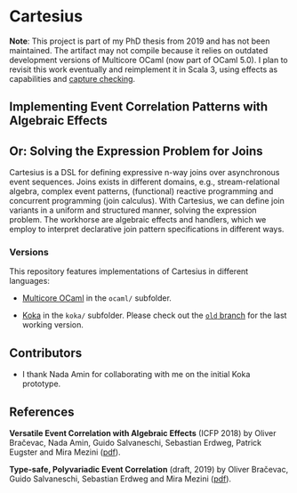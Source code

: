 # Cartesius

**Note**: 
This project is part of my PhD thesis from 2019 and has not been maintained. The artifact may not compile because it relies on outdated development versions of Multicore OCaml (now part of OCaml 5.0). I plan to revisit this work eventually and reimplement it in Scala 3, using effects as capabilities
and [capture checking](https://docs.scala-lang.org/scala3/reference/experimental/cc.html).

## Implementing Event Correlation Patterns with Algebraic Effects
## Or: Solving the Expression Problem for Joins

Cartesius is a DSL for defining expressive n-way joins over asynchronous
event sequences. Joins exists in different domains, e.g.,
stream-relational algebra, complex event patterns, (functional)
reactive programming and concurrent programming (join calculus).  With
Cartesius, we can define join variants in a uniform and structured manner,
solving the expression problem.  The workhorse are algebraic effects
and handlers, which we employ to interpret declarative join pattern
specifications in different ways.

### Versions

This repository features implementations of Cartesius in different languages:

* [Multicore OCaml](https://github.com/ocamllabs/ocaml-multicore) in the `ocaml/` subfolder.

* [Koka](https://github.com/koka-lang/koka) in the `koka/` subfolder.
Please check out the [`old` branch](https://github.com/bracevac/corrl/blob/old/koka/corrl/corrl/corrl.kk)
for the last working version.


## Contributors

* I thank Nada Amin for collaborating with me on the initial Koka prototype.

## References

**Versatile Event Correlation with Algebraic Effects** (ICFP 2018)
by Oliver Bračevac, Nada Amin, Guido Salvaneschi, Sebastian Erdweg, Patrick Eugster and Mira Mezini
([pdf](https://dl.acm.org/citation.cfm?id=3236762)).


**Type-safe, Polyvariadic Event Correlation** (draft, 2019)
by Oliver Bračevac, Guido Salvaneschi, Sebastian Erdweg and Mira Mezini
([pdf](https://arxiv.org/abs/1907.02990)).
